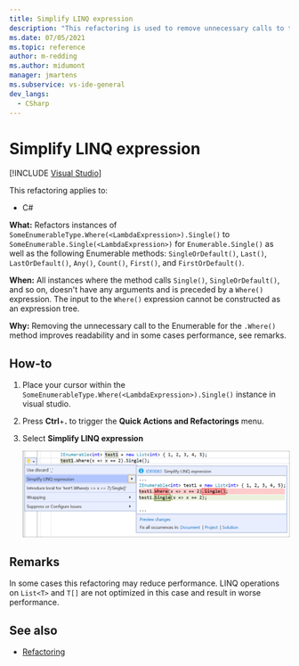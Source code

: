 ```yaml
---
title: Simplify LINQ expression
description: "This refactoring is used to remove unnecessary calls to the Enumerable for the Where method."
ms.date: 07/05/2021
ms.topic: reference
author: m-redding
ms.author: midumont
manager: jmartens
ms.subservice: vs-ide-general
dev_langs:
  - CSharp
---
```

# Simplify LINQ expression

 [!INCLUDE [Visual Studio](~/includes/applies-to-version/vs-windows-only.md)]

This refactoring applies to:

- C#

**What:** Refactors instances of `SomeEnumerableType.Where(<LambdaExpression>).Single()` to `SomeEnumerable.Single(<LambdaExpression>)` for `Enumerable.Single()` as well as the following Enumerable methods: `SingleOrDefault()`, `Last()`, `LastOrDefault()`, `Any()`, `Count()`, `First()`, and `FirstOrDefault()`.

**When:**  All instances where the method calls `Single()`, `SingleOrDefault()`, and so on, doesn't have any arguments and is preceded by a `Where()` expression. The input to the `Where()` expression cannot be constructed as an expression tree.

**Why:** Removing the unnecessary call to the Enumerable for the `.Where()` method improves readability and in some cases performance, see remarks.

## How-to

1. Place your cursor within the `SomeEnumerableType.Where(<LambdaExpression>).Single()` instance in visual studio.
2. Press **Ctrl**+**.** to trigger the **Quick Actions and Refactorings** menu.
3. Select **Simplify LINQ expression**

   ![Convert typeof to nameof](media/simplify-linq-expression.png)
   
## Remarks

In some cases this refactoring may reduce performance. LINQ operations on `List<T>` and `T[]` are not optimized in this case and result in worse performance.

## See also

- [Refactoring](../refactoring-in-visual-studio.md)
